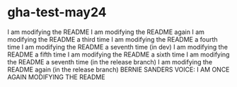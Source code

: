 # gha-test-may24


I am modifying the README
I am modifying the README again
I am modifying the README a third time
I am modifying the README a fourth time
I am modifying the README a seventh time (in dev)
I am modifying the README a fifth time
I am modifying the README a sixth time
I am modifying the README a seventh time (in the release branch)
I am modifying the README again (in the release branch)
BERNIE SANDERS VOICE: I AM ONCE AGAIN MODIFYING THE README